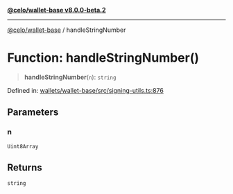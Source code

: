 [**@celo/wallet-base v8.0.0-beta.2**](../README.md)

***

[@celo/wallet-base](../README.md) / handleStringNumber

# Function: handleStringNumber()

> **handleStringNumber**(`n`): `string`

Defined in: [wallets/wallet-base/src/signing-utils.ts:876](https://github.com/celo-org/developer-tooling/blob/master/packages/sdk/wallets/wallet-base/src/signing-utils.ts#L876)

## Parameters

### n

`Uint8Array`

## Returns

`string`
